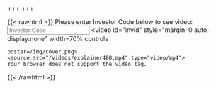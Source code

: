 +++
+++


{{< rawhtml >}} 
<span id="logt">Please enter Investor Code below to see video:</span>
<input id="invest" type="text" placeholder="Investor Code" >
<video
    id="invid"
    style="margin: 0 auto; display:none"
    width=70%
    controls
    
    poster=/img/cover.png>
    <source src="/videos/explainer480.mp4" type="video/mp4">
    Your browser does not support the video tag.  
</video>
<script>
{
let invest = document.getElementById('invest')
let invid = document.getElementById('invid')
let logt = document.getElementById('logt')


function dumbLogin () {
    if (invest.value.trim().toLowerCase() == 'invest' || localStorage.getItem('login') ) {
        invid.style.display = 'block'
        invest.style.display = 'none'
        logt.style.display = 'none'
        localStorage.setItem('login', true)
    }
        
    
} 

invest.onkeyup = dumbLogin
dumbLogin()

}
</script> 
{{< /rawhtml >}}
